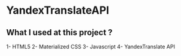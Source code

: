 # YandexTranslateAPI
 ## What I used at this project ?
 1- HTML5
 2- Materialized CSS
 3- Javascript
 4- YandexTranslate API
 
